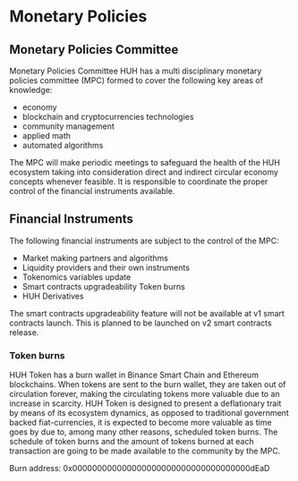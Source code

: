 # Monetary Policies

## Monetary Policies Committee

Monetary Policies Committee HUH has a multi disciplinary monetary policies committee (MPC) formed to cover the following key areas of knowledge:

* economy
* blockchain and cryptocurrencies technologies
* community management
* applied math
* automated algorithms

The MPC will make periodic meetings to safeguard the health of the HUH ecosystem taking into consideration direct and indirect circular economy concepts whenever feasible. It is responsible to coordinate the proper control of the financial instruments available.

## Financial Instruments

The following financial instruments are subject to the control of the MPC:

* Market making partners and algorithms
* Liquidity providers and their own instruments
* Tokenomics variables update
* Smart contracts upgradeability Token burns
* HUH Derivatives

The smart contracts upgradeability feature will not be available at v1 smart contracts launch. This is planned to be launched on v2 smart contracts release.

### Token burns

HUH Token has a burn wallet in Binance Smart Chain and Ethereum blockchains. When tokens are sent to the burn wallet, they are taken out of circulation forever, making the circulating tokens more valuable due to an increase in scarcity. HUH Token is designed to present a deflationary trait by means of its ecosystem dynamics, as opposed to traditional government backed fiat-currencies, it is expected to become more valuable as time goes by due to, among many other reasons, scheduled token burns. The schedule of token burns and the amount of tokens burned at each transaction are going to be made available to the community by the MPC.

Burn address: 0x000000000000000000000000000000000000dEaD
